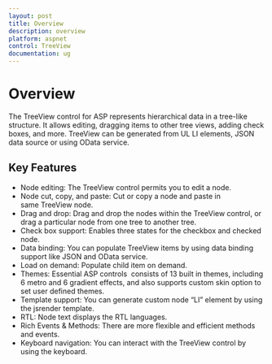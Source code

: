 ```yaml
---
layout: post
title: Overview
description: overview
platform: aspnet
control: TreeView
documentation: ug
---
```


# Overview

The TreeView control for ASP represents hierarchical data in a tree-like structure. It allows editing, dragging items to other tree views, adding check boxes, and more. TreeView can be generated from UL LI elements, JSON data source or using OData service.

## Key Features

* Node editing: The TreeView control permits you to edit a node.
* Node cut, copy, and paste: Cut or copy a node and paste in same TreeView node.
* Drag and drop: Drag and drop the nodes within the TreeView control, or drag a particular node from one tree to another tree.
* Check box support: Enables three states for the checkbox and checked node.
* Data binding: You can populate TreeView items by using data binding support like JSON and OData service.
* Load on demand: Populate child item on demand.
* Themes: Essential ASP controls  consists of 13 built in themes, including 6 metro and 6 gradient effects, and also supports custom skin option to set user defined themes.
* Template support: You can generate custom node “LI” element by using the jsrender template.
* RTL: Node text displays the RTL languages.
* Rich Events & Methods: There are more flexible and efficient methods and events.
* Keyboard navigation: You can interact with the TreeView control by using the keyboard.
